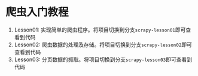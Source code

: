 # 爬虫入门教程

1. Lesson01: 实现简单的爬虫程序。将项目切换到分支`scrapy-lesson01`即可查看到代码
2. Lesson02: 爬虫数据的处理及存储。将项目切换到分支`scrapy-lesson02`即可查看到代码
3. Lesson03: 分页数据的抓取。将项目切换到分支`scrapy-lesson03`即可查看到代码


